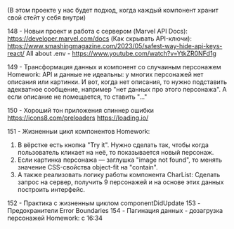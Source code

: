 (В этом проекте у нас будет подход, когда каждый компонент хранит свой стейт у себя внутри)

148 - Новыи проект и работа с сервером
(Marvel API Docs): https://developer.marvel.com/docs
(Как скрывать API-ключи): https://www.smashingmagazine.com/2023/05/safest-way-hide-api-keys-react/
All about .env - https://www.youtube.com/watch?v=YtkZR0NFd1g

149 - Трансформация данных и компонент со случаиным персонажем
Homework: API и данные не идеальны: у многих персонажей нет описания или картинки. И вот, когда нет описания, то нужно подставить адекватное сообщение, например "нет данных про этого персонажа". А если описание не помещается, то ставить "..."

150 - Хороший тон приложения спиннер ошибки
https://icons8.com/preloaders
https://loading.io/

151 - Жизненныи цикл компонентов
Homework:

1. В вёрстке есть кнопка "Try it". Нужно сделать так, чтобы когда пользователь кликает на неё, то показывается новый персонаж.
2. Если картинка персонажа — заглушка "image not found", то менять значение CSS-свойства object-fit на "contain".
3. А также реализовать логику работы компонента CharList: Сделать запрос на сервер, получить 9 персонажей и на основе этих данных построить интерфейс.

152 - Практика с жизненным циклом componentDidUpdate
153 - Предохранители Error Boundaries
154 - Пагинация данных - дозагрузка персонажей
Homework: с 16:34
